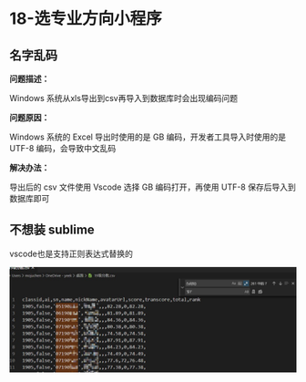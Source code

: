 # 18-选专业方向小程序

## 名字乱码

**问题描述：**

Windows 系统从xls导出到csv再导入到数据库时会出现编码问题

**问题原因：**

Windows 系统的 Excel 导出时使用的是 GB 编码，开发者工具导入时使用的是 UTF-8 编码，会导致中文乱码

**解决办法：**

导出后的 csv 文件使用 Vscode 选择 GB 编码打开，再使用 UTF-8 保存后导入到数据库即可



## 不想装 sublime

vscode也是支持正则表达式替换的

![image-20200520102347124](lab18.assets/image-20200520102347124.png)